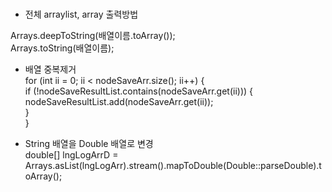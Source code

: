 ### 

* 전체 arraylist, array 출력방법

Arrays.deepToString(배열이름.toArray());  
Arrays.toString(배열이름);
   
  
* 배열 중복제거   
for (int ii = 0; ii < nodeSaveArr.size(); ii++) {  
    if (!nodeSaveResultList.contains(nodeSaveArr.get(ii))) {  
        nodeSaveResultList.add(nodeSaveArr.get(ii));  
    }  
}  
  
* String 배열을 Double 배열로 변경  
double[] lngLogArrD = Arrays.asList(lngLogArr).stream().mapToDouble(Double::parseDouble).toArray();  
 
